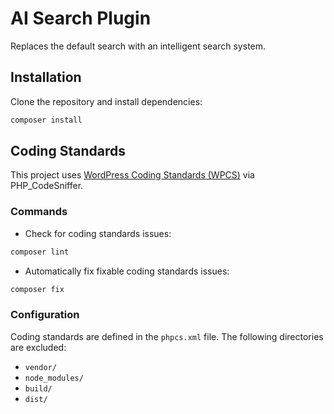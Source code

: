 # AI Search Plugin

Replaces the default search with an intelligent search system.

## Installation

Clone the repository and install dependencies:

```bash
composer install
```

## Coding Standards

This project uses [WordPress Coding Standards (WPCS)](https://github.com/WordPress/WordPress-Coding-Standards) via PHP\_CodeSniffer.

### Commands

- Check for coding standards issues:

```bash
composer lint
```

- Automatically fix fixable coding standards issues:

```bash
composer fix
```

### Configuration

Coding standards are defined in the `phpcs.xml` file. The following directories are excluded:

- `vendor/`
- `node_modules/`
- `build/`
- `dist/`
